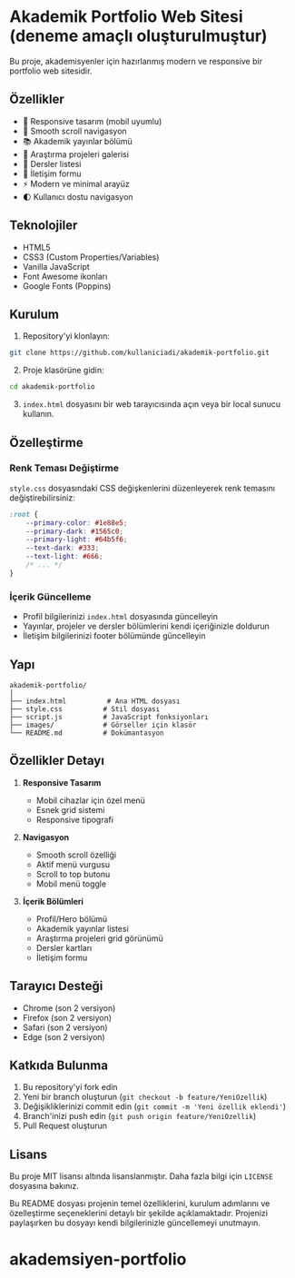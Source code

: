 # Akademik Portfolio Web Sitesi (deneme amaçlı oluşturulmuştur)

Bu proje, akademisyenler için hazırlanmış modern ve responsive bir portfolio web sitesidir.

## Özellikler

- 📱 Responsive tasarım (mobil uyumlu)
- 🎯 Smooth scroll navigasyon
- 📚 Akademik yayınlar bölümü
- 🔬 Araştırma projeleri galerisi
- 📖 Dersler listesi
- 📧 İletişim formu
- ⚡ Modern ve minimal arayüz
- 🌓 Kullanıcı dostu navigasyon

## Teknolojiler

- HTML5
- CSS3 (Custom Properties/Variables)
- Vanilla JavaScript
- Font Awesome ikonları
- Google Fonts (Poppins)

## Kurulum

1. Repository'yi klonlayın:
```bash
git clone https://github.com/kullaniciadi/akademik-portfolio.git
```

2. Proje klasörüne gidin:
```bash
cd akademik-portfolio
```

3. `index.html` dosyasını bir web tarayıcısında açın veya bir local sunucu kullanın.

## Özelleştirme

### Renk Teması Değiştirme
`style.css` dosyasındaki CSS değişkenlerini düzenleyerek renk temasını değiştirebilirsiniz:

```css
:root {
    --primary-color: #1e88e5;
    --primary-dark: #1565c0;
    --primary-light: #64b5f6;
    --text-dark: #333;
    --text-light: #666;
    /* ... */
}
```

### İçerik Güncelleme
- Profil bilgilerinizi `index.html` dosyasında güncelleyin
- Yayınlar, projeler ve dersler bölümlerini kendi içeriğinizle doldurun
- İletişim bilgilerinizi footer bölümünde güncelleyin

## Yapı

```
akademik-portfolio/
│
├── index.html          # Ana HTML dosyası
├── style.css          # Stil dosyası
├── script.js          # JavaScript fonksiyonları
├── images/            # Görseller için klasör
└── README.md          # Dokümantasyon
```

## Özellikler Detayı

1. **Responsive Tasarım**
   - Mobil cihazlar için özel menü
   - Esnek grid sistemi
   - Responsive tipografi

2. **Navigasyon**
   - Smooth scroll özelliği
   - Aktif menü vurgusu
   - Scroll to top butonu
   - Mobil menü toggle

3. **İçerik Bölümleri**
   - Profil/Hero bölümü
   - Akademik yayınlar listesi
   - Araştırma projeleri grid görünümü
   - Dersler kartları
   - İletişim formu

## Tarayıcı Desteği

- Chrome (son 2 versiyon)
- Firefox (son 2 versiyon)
- Safari (son 2 versiyon)
- Edge (son 2 versiyon)

## Katkıda Bulunma

1. Bu repository'yi fork edin
2. Yeni bir branch oluşturun (`git checkout -b feature/YeniOzellik`)
3. Değişikliklerinizi commit edin (`git commit -m 'Yeni özellik eklendi'`)
4. Branch'inizi push edin (`git push origin feature/YeniOzellik`)
5. Pull Request oluşturun

## Lisans

Bu proje MIT lisansı altında lisanslanmıştır. Daha fazla bilgi için `LICENSE` dosyasına bakınız.

Bu README dosyası projenin temel özelliklerini, kurulum adımlarını ve özelleştirme seçeneklerini detaylı bir şekilde açıklamaktadır. Projenizi paylaşırken bu dosyayı kendi bilgilerinizle güncellemeyi unutmayın.
# akademsiyen-portfolio
